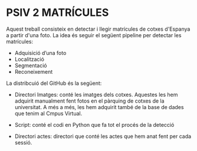 # PSIV 2 MATRÍCULES

Aquest treball consisteix en detectar i llegir matrícules de cotxes d'Espanya a partir d'una foto. 
La idea és seguir el següent pipeline per detectar les matrícules:

- Adquisició d’una foto
- Localització
- Segmentació
- Reconeixement


La distribcuió del GitHub és la següent:
- Directori Imatges: conté les imatges dels cotxes. Aquestes les hem adquirit manualment fent fotos en el pàrquing de cotxes de la universitat. 
A més a més,  les hem adquirit també de la base de dades que tenim al Cmpus Virtual.

- Script: conté el codi en Python que fa tot el procés de la detecció

-  Directori actes: directori que conté les actes que hem anat fent per cada sessió. 

